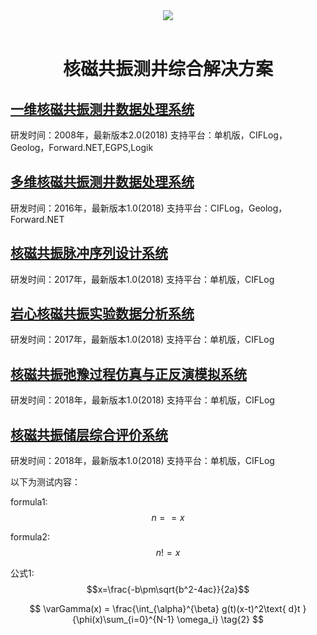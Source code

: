<script type="text/javascript" async src="https://cdn.mathjax.org/mathjax/latest/MathJax.js?config=TeX-MML-AM_CHTML"> </script>
<div align="center">
  <img src="http://www.welllogging.cn/welllogging/zb_users/theme/tianxing/include/logo.gif"><br><br>
</div>


  <h1 align = "center">核磁共振测井综合解决方案</h1>

## [一维核磁共振测井数据处理系统](./一维核磁共振测井数据处理系统/readme.md)
研发时间：2008年，最新版本2.0(2018)
支持平台：单机版，CIFLog，Geolog，Forward.NET,EGPS,Logik
## [多维核磁共振测井数据处理系统](./多维核磁共振测井数据处理系统/readme.md)
研发时间：2016年，最新版本1.0(2018)
支持平台：CIFLog，Geolog，Forward.NET
## [核磁共振脉冲序列设计系统](./核磁共振脉冲序列设计系统/readme.md)
研发时间：2017年，最新版本1.0(2018)
支持平台：单机版，CIFLog
## [岩心核磁共振实验数据分析系统](./岩心核磁共振实验数据分析系统/readme.md)
研发时间：2017年，最新版本1.0(2018)
支持平台：单机版，CIFLog
## [核磁共振弛豫过程仿真与正反演模拟系统](./核磁共振弛豫过程仿真与正反演模拟系统/readme.md)
研发时间：2018年，最新版本1.0(2018)
支持平台：单机版，CIFLog
## [核磁共振储层综合评价系统](./核磁共振储层综合评价系统/readme.md)
研发时间：2018年，最新版本1.0(2018)
支持平台：单机版，CIFLog




以下为测试内容：

formula1: $$n==x$$

formula2: $$n!=x$$


公式1: $$x=\frac{-b\pm\sqrt{b^2-4ac}}{2a}$$


$$
 \varGamma(x) = \frac{\int_{\alpha}^{\beta} g(t)(x-t)^2\text{ d}t }{\phi(x)\sum_{i=0}^{N-1} \omega_i} \tag{2}
$$

